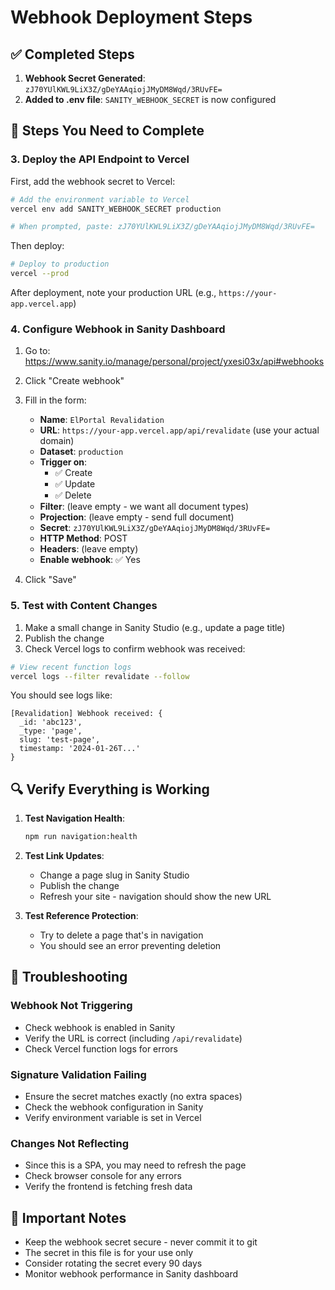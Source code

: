 # Webhook Deployment Steps

## ✅ Completed Steps

1. **Webhook Secret Generated**: `zJ70YUlKWL9LiX3Z/gDeYAAqiojJMyDM8Wqd/3RUvFE=`
2. **Added to .env file**: `SANITY_WEBHOOK_SECRET` is now configured

## 🚀 Steps You Need to Complete

### 3. Deploy the API Endpoint to Vercel

First, add the webhook secret to Vercel:

```bash
# Add the environment variable to Vercel
vercel env add SANITY_WEBHOOK_SECRET production

# When prompted, paste: zJ70YUlKWL9LiX3Z/gDeYAAqiojJMyDM8Wqd/3RUvFE=
```

Then deploy:

```bash
# Deploy to production
vercel --prod
```

After deployment, note your production URL (e.g., `https://your-app.vercel.app`)

### 4. Configure Webhook in Sanity Dashboard

1. Go to: https://www.sanity.io/manage/personal/project/yxesi03x/api#webhooks
2. Click "Create webhook"
3. Fill in the form:

   - **Name**: `ElPortal Revalidation`
   - **URL**: `https://your-app.vercel.app/api/revalidate` (use your actual domain)
   - **Dataset**: `production`
   - **Trigger on**: 
     - ✅ Create
     - ✅ Update  
     - ✅ Delete
   - **Filter**: (leave empty - we want all document types)
   - **Projection**: (leave empty - send full document)
   - **Secret**: `zJ70YUlKWL9LiX3Z/gDeYAAqiojJMyDM8Wqd/3RUvFE=`
   - **HTTP Method**: POST
   - **Headers**: (leave empty)
   - **Enable webhook**: ✅ Yes

4. Click "Save"

### 5. Test with Content Changes

1. Make a small change in Sanity Studio (e.g., update a page title)
2. Publish the change
3. Check Vercel logs to confirm webhook was received:

```bash
# View recent function logs
vercel logs --filter revalidate --follow
```

You should see logs like:
```
[Revalidation] Webhook received: {
  _id: 'abc123',
  _type: 'page',
  slug: 'test-page',
  timestamp: '2024-01-26T...'
}
```

## 🔍 Verify Everything is Working

1. **Test Navigation Health**:
   ```bash
   npm run navigation:health
   ```

2. **Test Link Updates**:
   - Change a page slug in Sanity Studio
   - Publish the change
   - Refresh your site - navigation should show the new URL

3. **Test Reference Protection**:
   - Try to delete a page that's in navigation
   - You should see an error preventing deletion

## 🚨 Troubleshooting

### Webhook Not Triggering
- Check webhook is enabled in Sanity
- Verify the URL is correct (including `/api/revalidate`)
- Check Vercel function logs for errors

### Signature Validation Failing
- Ensure the secret matches exactly (no extra spaces)
- Check the webhook configuration in Sanity
- Verify environment variable is set in Vercel

### Changes Not Reflecting
- Since this is a SPA, you may need to refresh the page
- Check browser console for any errors
- Verify the frontend is fetching fresh data

## 📝 Important Notes

- Keep the webhook secret secure - never commit it to git
- The secret in this file is for your use only
- Consider rotating the secret every 90 days
- Monitor webhook performance in Sanity dashboard